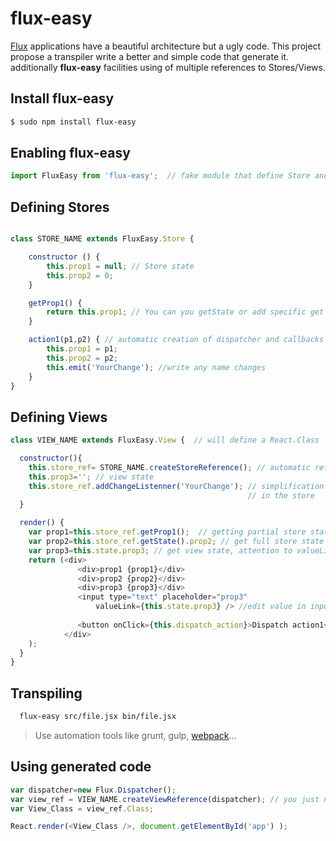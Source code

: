 # flux-easy

[Flux](https://facebook.github.io/flux/) applications have a beautiful architecture but a ugly code. This project propose a transpiler write a better and simple code that generate it. additionally **flux-easy** facilities using of multiple references to Stores/Views.

## Install **flux-easy**

```bash
$ sudo npm install flux-easy
```

## Enabling **flux-easy**

```javascript
import FluxEasy from 'flux-easy';  // fake module that define Store and View fake classes
```

## Defining Stores

```javascript

class STORE_NAME extends FluxEasy.Store {

    constructor () {
        this.prop1 = null; // Store state
        this.prop2 = 0;
    }

    getProp1() {
        return this.prop1; // You can you getState or add specific get methods
    }

    action1(p1,p2) { // automatic creation of dispatcher and callbacks for actions
        this.prop1 = p1;
        this.prop2 = p2;
        this.emit('YourChange'); //write any name changes
    }
}
```

## Defining Views

```javascript
class VIEW_NAME extends FluxEasy.View {  // will define a React.Class

  constructor(){
    this.store_ref= STORE_NAME.createStoreReference(); // automatic reference to stores/views
    this.prop3=''; // view state
    this.store_ref.addChangeListenner('YourChange'); // simplification of listenners from this.emit('YourChange')
                                                     // in the store
  }

  render() {
    var prop1=this.store_ref.getProp1();  // getting partial store state with specific method 
    var prop2=this.store_ref.getState().prop2; // get full store state with getState()
    var prop3=this.state.prop3; // get view state, attention to valueLink automation
    return (<div>
               <div>prop1 {prop1}</div>
               <div>prop2 {prop2}</div>
               <div>prop3 {prop3}</div>
               <input type="text" placeholder="prop3"
                   valueLink={this.state.prop3} /> //edit value in input update in this.state.prop3 automatic
                   
               <button onClick={this.dispatch_action}>Dispatch action1</button>
            </div>
    );
  }
}

```
## Transpiling 

```bash
  flux-easy src/file.jsx bin/file.jsx
```
> Use automation tools like grunt, gulp, [webpack](https://github.com/thr0w/flux-easy-loader)...

## Using generated code

```javascript
var dispatcher=new Flux.Dispatcher();
var view_ref = VIEW_NAME.createViewReference(dispatcher); // you just need call once
var View_Class = view_ref.Class;

React.render(<View_Class />, document.getElementById('app') );

```
